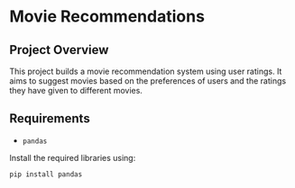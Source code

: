# Movie Recommendations

## Project Overview
This project builds a movie recommendation system using user ratings. It aims to suggest movies based on the preferences of users and the ratings they have given to different movies.

## Requirements
- `pandas`

Install the required libraries using:
```bash
pip install pandas
